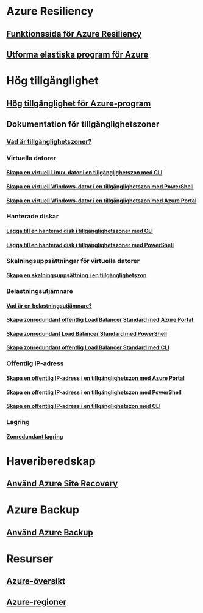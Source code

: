 
# Azure Resiliency
## [Funktionssida för Azure Resiliency](http://azure.microsoft.com/features/resiliency)
## [Utforma elastiska program för Azure](https://docs.microsoft.com/azure/architecture/resiliency/)

# Hög tillgänglighet

## [Hög tillgänglighet för Azure-program](https://docs.microsoft.com/azure/architecture/resiliency/high-availability-azure-applications)

## Dokumentation för tillgänglighetszoner
### [Vad är tillgänglighetszoner?](az-overview.md)

### Virtuella datorer
#### [Skapa en virtuell Linux-dator i en tillgänglighetszon med CLI](../virtual-machines/linux/create-cli-availability-zone.md)
#### [Skapa en virtuell Windows-dator i en tillgänglighetszon med PowerShell](../virtual-machines/windows/create-powershell-availability-zone.md)
#### [Skapa en virtuell Windows-dator i en tillgänglighetszon med Azure Portal](../virtual-machines/windows/create-portal-availability-zone.md)

### Hanterade diskar
#### [Lägga till en hanterad disk i tillgänglighetszoner med CLI](../virtual-machines/linux/add-disk.md#use-managed-disks)
#### [Lägga till en hanterad disk i tillgänglighetszoner med PowerShell](../virtual-machines/windows/attach-disk-ps.md#add-an-empty-data-disk-to-a-virtual-machine)

### Skalningsuppsättningar för virtuella datorer
#### [Skapa en skalningsuppsättning i en tillgänglighetszon](../virtual-machine-scale-sets/virtual-machine-scale-sets-use-availability-zones.md)

### Belastningsutjämnare
#### [Vad är en belastningsutjämnare?](../load-balancer/load-balancer-standard-overview.md)
#### [Skapa zonredundant offentlig Load Balancer Standard med Azure Portal](../load-balancer/load-balancer-get-started-internet-az-portal.md)
#### [Skapa zonredundant Load Balancer Standard med PowerShell](../load-balancer/load-balancer-get-started-internet-az-powershell.md)
#### [Skapa zonredundant offentlig Load Balancer Standard med CLI](../load-balancer/load-balancer-get-started-internet-az-cli.md)

### Offentlig IP-adress
#### [Skapa en offentlig IP-adress i en tillgänglighetszon med Azure Portal](../virtual-network/create-public-ip-availability-zone-portal.md)
#### [Skapa en offentlig IP-adress i en tillgänglighetszon med PowerShell](../virtual-network/create-public-ip-availability-zone-powershell.md)
#### [Skapa en offentlig IP-adress i en tillgänglighetszon med CLI](../virtual-network/create-public-ip-availability-zone-cli.md)

### Lagring
#### [Zonredundant lagring](../storage/common/storage-redundancy.md#zone-redundant-storage)

# Haveriberedskap
## [Använd Azure Site Recovery](https://docs.microsoft.com/azure/site-recovery/)

# Azure Backup
## [Använd Azure Backup](https://docs.microsoft.com/azure/backup/)

# Resurser
## [Azure-översikt](https://azure.microsoft.com/roadmap/)
## [Azure-regioner](https://azure.microsoft.com/regions/)
